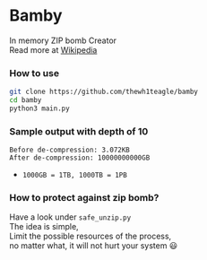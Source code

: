 # Bamby

In memory ZIP bomb Creator  
Read more at [Wikipedia](https://en.wikipedia.org/wiki/Zip_bomb)


### How to use
```bash
git clone https://github.com/thewh1teagle/bamby
cd bamby
python3 main.py
```

### Sample output with depth of 10
```log
Before de-compression: 3.072KB
After de-compression: 10000000000GB
```
- `1000GB = 1TB, 1000TB = 1PB`


### How to protect against zip bomb?
Have a look under `safe_unzip.py`  
The idea is simple,  
Limit the possible resources of the process,  
no matter what, it will not hurt your system 😃  